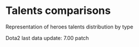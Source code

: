# Talents comparisons
Representation of heroes talents distribution by type

Dota2 last data update: 7.00 patch

